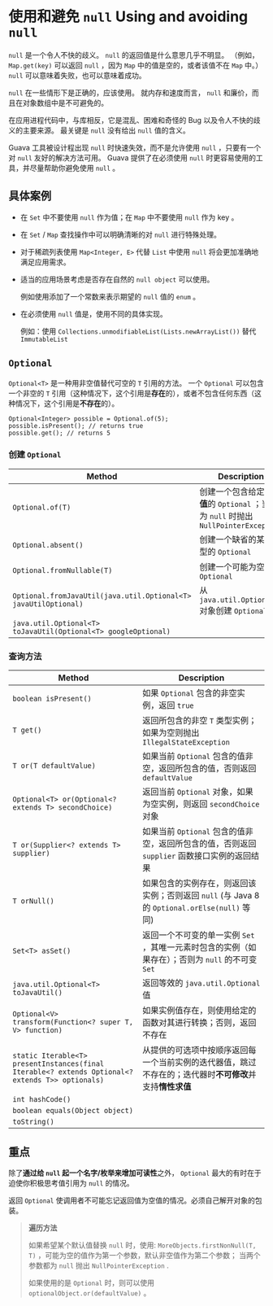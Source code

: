 # 使用和避免 `null` Using and avoiding `null`

`null` 是一个令人不快的歧义。
`null` 的返回值是什么意思几乎不明显。
（例如， `Map.get(key)` 可以返回 `null` ，因为 `Map` 中的值是空的，或者该值不在 `Map` 中。） 
`null` 可以意味着失败，也可以意味着成功。

`null` 在一些情形下是正确的，应该使用。
就内存和速度而言， `null` 和廉价，而且在对象数组中是不可避免的。

在应用进程代码中，与库相反，它是混乱、困难和奇怪的 Bug 以及令人不快的歧义的主要来源。
最关键是 `null` 没有给出 `null` 值的含义。

Guava 工具被设计程出现 `null` 时快速失效，而不是允许使用 `null` ，只要有一个对 `null` 友好的解决方法可用。
Guava 提供了在必须使用 `null` 时更容易使用的工具，并尽量帮助你避免使用 `null` 。

## 具体案例

* 在 `Set` 中不要使用 `null` 作为值；在 `Map` 中不要使用 `null` 作为 key 。
* 在 `Set` / `Map` 查找操作中可以明确清晰的对 `null` 进行特殊处理。
* 对于稀疏列表使用 `Map<Integer, E>` 代替 `List` 中使用 `null` 将会更加准确地满足应用需求。
* 适当的应用场景考虑是否存在自然的 `null object` 可以使用。

	例如使用添加了一个常数来表示期望的 `null` 值的 `enum` 。
* 在必须使用 `null` 值是，使用不同的具体实现。

	例如：使用 `Collections.unmodifiableList(Lists.newArrayList())` 替代 `ImmutableList`

## `Optional`

`Optional<T>` 是一种用非空值替代可空的 `T` 引用的方法。
一个 `Optional` 可以包含一个非空的 `T` 引用（这种情况下，这个引用是**存在**的），或者不包含任何东西（这种情况下，这个引用是**不存在**的）。

```jshelllanguage
Optional<Integer> possible = Optional.of(5);
possible.isPresent(); // returns true
possible.get(); // returns 5
```

### 创建 `Optional`

| Method                                                          | Description                                                            |
|-----------------------------------------------------------------|------------------------------------------------------------------------|
| `Optional.of(T)`                                                | 创建一个包含给定**非空值**的 `Optional` ；当 `T` 为 `null` 时抛出 `NullPointerException` |
| `Optional.absent()`                                             | 创建一个缺省的某种类型的 `Optional`                                                |
| `Optional.fromNullable(T)`                                      | 创建一个可能为空的 `Optional`                                                   |
| `Optional.fromJavaUtil(java.util.Optional<T> javaUtilOptional)` | 从 `java.util.Optional` 对象创建 `Optional`                                 |
| `java.util.Optional<T> toJavaUtil(Optional<T> googleOptional)`  |                                                                        |

### 查询方法

| Method                                                                                           | Description                                                          |
|--------------------------------------------------------------------------------------------------|----------------------------------------------------------------------|
| `boolean isPresent()`                                                                            | 如果 `Optional` 包含的非空实例，返回 `true`                                      |
| `T get()`                                                                                        | 返回所包含的非空 `T` 类型实例；如果为空则抛出 `IllegalStateException`                    |
| `T or(T defaultValue)`                                                                           | 如果当前 `Optional` 包含的值非空，返回所包含的值，否则返回 `defaultValue`                   |
| `Optional<T> or(Optional<? extends T> secondChoice)`                                             | 返回当前 `Optional` 对象，如果为空实例，则返回 `secondChoice` 对象                      |
| `T or(Supplier<? extends T> supplier)`                                                           | 如果当前 `Optional` 包含的值非空，返回所包含的值，否则返回 `supplier` 函数接口实例的返回结果           |
| `T orNull()`                                                                                     | 如果包含的实例存在，则返回该实例；否则返回 `null` (与 Java 8 的 `Optional.orElse(null)` 等同) |
| `Set<T> asSet()`                                                                                 | 返回一个不可变的单一实例 `Set` ，其唯一元素时包含的实例（如果存在）；否则为 `null` 的不可变 `Set`          |
| `java.util.Optional<T> toJavaUtil()`                                                             | 返回等效的 `java.util.Optional` 值                                         |
| `Optional<V> transform(Function<? super T, V> function)`                                         | 如果实例值存在，则使用给定的函数对其进行转换；否则，返回不存在                                      |
| `static Iterable<T> presentInstances(final Iterable<? extends Optional<? extends T>> optionals)` | 从提供的可选项中按顺序返回每一个当前实例的迭代器值，跳过不存在的；迭代器时**不可修改**并支持**惰性求值**             |
| `int hashCode()`                                                                                 |                                                                      |
| `boolean equals(Object object)`                                                                  |                                                                      |
| `toString()`                                                                                     |                                                                      |

## 重点

除了**通过给 `null` 起一个名字/枚举来增加可读性**之外， `Optional` 最大的有时在于迫使你积极思考值引用为 `null` 的情况。

返回 `Optional` 使调用者不可能忘记返回值为空值的情况。必须自己解开对象的包装。

> **遍历方法**
> 
> 如果希望某个默认值替换 `null` 时，使用: `MoreObjects.firstNonNull(T, T)` ，可能为空的值作为第一个参数，默认非空值作为第二个参数；
> 当两个参数都为 `null` 抛出 `NullPointerException` .
> 
> 如果使用的是 `Optional` 时，则可以使用 `optionalObject.or(defaultValue)` 。
